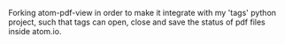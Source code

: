 Forking atom-pdf-view in order to make it integrate with my 'tags' python project, such that tags can open, close and save the status of pdf files inside atom.io.
